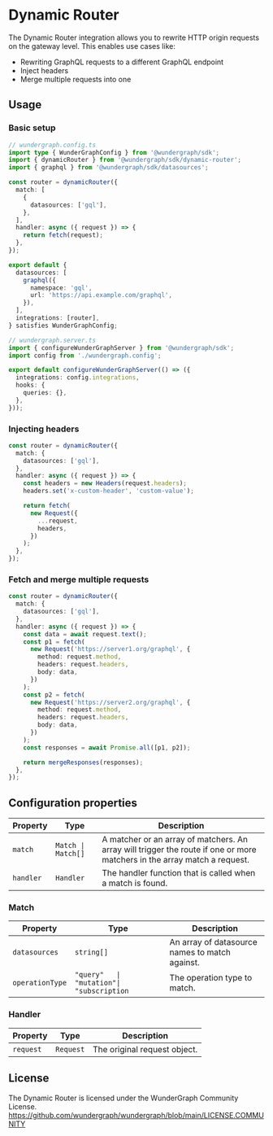 # Dynamic Router

The Dynamic Router integration allows you to rewrite HTTP origin requests on the gateway level.
This enables use cases like:

- Rewriting GraphQL requests to a different GraphQL endpoint
- Inject headers
- Merge multiple requests into one

## Usage

### Basic setup

```typescript
// wundergraph.config.ts
import type { WunderGraphConfig } from '@wundergraph/sdk';
import { dynamicRouter } from '@wundergraph/sdk/dynamic-router';
import { graphql } from '@wundergraph/sdk/datasources';

const router = dynamicRouter({
  match: [
    {
      datasources: ['gql'],
    },
  ],
  handler: async ({ request }) => {
    return fetch(request);
  },
});

export default {
  datasources: [
    graphql({
      namespace: 'gql',
      url: 'https://api.example.com/graphql',
    }),
  ],
  integrations: [router],
} satisfies WunderGraphConfig;
```

```typescript
// wundergraph.server.ts
import { configureWunderGraphServer } from '@wundergraph/sdk';
import config from './wundergraph.config';

export default configureWunderGraphServer(() => ({
  integrations: config.integrations,
  hooks: {
    queries: {},
  },
}));
```

### Injecting headers

```ts
const router = dynamicRouter({
  match: {
    datasources: ['gql'],
  },
  handler: async ({ request }) => {
    const headers = new Headers(request.headers);
    headers.set('x-custom-header', 'custom-value');

    return fetch(
      new Request({
        ...request,
        headers,
      })
    );
  },
});
```

### Fetch and merge multiple requests

```ts
const router = dynamicRouter({
  match: {
    datasources: ['gql'],
  },
  handler: async ({ request }) => {
    const data = await request.text();
    const p1 = fetch(
      new Request('https://server1.org/graphql', {
        method: request.method,
        headers: request.headers,
        body: data,
      })
    );
    const p2 = fetch(
      new Request('https://server2.org/graphql', {
        method: request.method,
        headers: request.headers,
        body: data,
      })
    );
    const responses = await Promise.all([p1, p2]);

    return mergeResponses(responses);
  },
});
```

## Configuration properties

| Property  | Type               | Description                                                                                                              |
| --------- | ------------------ | ------------------------------------------------------------------------------------------------------------------------ |
| `match`   | `Match \| Match[]` | A matcher or an array of matchers. An array will trigger the route if one or more matchers in the array match a request. |
| `handler` | `Handler`          | The handler function that is called when a match is found.                                                               |

### Match

| Property        | Type                                      | Description                                    |
| --------------- | ----------------------------------------- | ---------------------------------------------- |
| `datasources`   | `string[]`                                | An array of datasource names to match against. |
| `operationType` | `"query"   \| "mutation"\| "subscription` | The operation type to match.                   |

### Handler

| Property  | Type      | Description                  |
| --------- | --------- | ---------------------------- |
| `request` | `Request` | The original request object. |

## License

The Dynamic Router is licensed under the WunderGraph Community License.
https://github.com/wundergraph/wundergraph/blob/main/LICENSE.COMMUNITY
